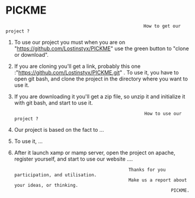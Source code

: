 # PICKME


                                                        How to get our project ? 
                                                        
1) To use our project you must when you are on "https://github.com/Lostinstyx/PICKME" use the green button to "clone or download".

2) If you are cloning you'll get a link, probably this one :"https://github.com/Lostinstyx/PICKME.git" . To use it, you have to open git bash, and clone the project in the directory where you want to use it.

3) If you are downloading it you'll get a zip file, so unzip it and initialize it with git bash, and start to use it.

                                                        How to use our project ? 
                                                        


4) Our project is based on the fact to ... 

5) To use it, ...

6) After it launch xamp or mamp server, open the project on apache, register yourself, and start to use our website ....



                                                  Thanks for you participation, and utilisation.
                                                  Make us a report about your ideas, or thinking.
                                                                  PICKME. 
